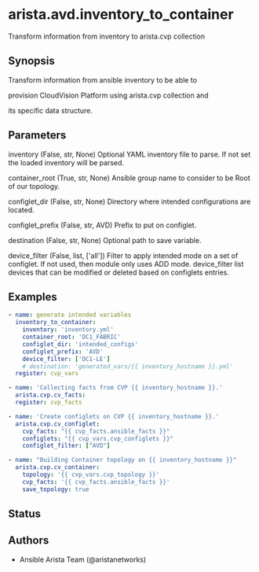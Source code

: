 # arista.avd.inventory_to_container

Transform information from inventory to arista\.cvp collection

## Synopsis

Transform information from ansible inventory to be able to

provision CloudVision Platform using arista\.cvp collection and

its specific data structure\.

## Parameters

  inventory (False, str, None)
    Optional YAML inventory file to parse\. If not set the loaded inventory will be parsed\.

  container_root (True, str, None)
    Ansible group name to consider to be Root of our topology\.

  configlet_dir (False, str, None)
    Directory where intended configurations are located\.

  configlet_prefix (False, str, AVD)
    Prefix to put on configlet\.

  destination (False, str, None)
    Optional path to save variable\.

  device_filter (False, list, ['all'])
    Filter to apply intended mode on a set of configlet\. If not used\, then module only uses ADD mode\. device\_filter list devices that can be modified or deleted based on configlets entries\.

## Examples

```yaml
- name: generate intended variables
  inventory_to_container:
    inventory: 'inventory.yml'
    container_root: 'DC1_FABRIC'
    configlet_dir: 'intended_configs'
    configlet_prefix: 'AVD'
    device_filter: ['DC1-LE']
    # destination: 'generated_vars/{{ inventory_hostname }}.yml'
  register: cvp_vars

- name: 'Collecting facts from CVP {{ inventory_hostname }}.'
  arista.cvp.cv_facts:
  register: cvp_facts

- name: 'Create configlets on CVP {{ inventory_hostname }}.'
  arista.cvp.cv_configlet:
    cvp_facts: "{{ cvp_facts.ansible_facts }}"
    configlets: "{{ cvp_vars.cvp_configlets }}"
    configlet_filter: ["AVD"]

- name: "Building Container topology on {{ inventory_hostname }}"
  arista.cvp.cv_container:
    topology: '{{ cvp_vars.cvp_topology }}'
    cvp_facts: '{{ cvp_facts.ansible_facts }}'
    save_topology: true
```

## Status

## Authors

- Ansible Arista Team (@aristanetworks)
